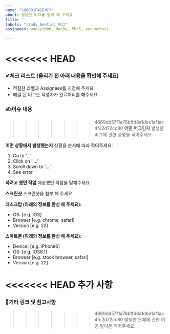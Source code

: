 ```yaml
---
name: "\U0001F41E버그"
about: 발생한 버그를 입력 해 주세요
title: ''
labels: ":lady_beetle: 버그"
assignees: wonsy1006, do88y, 5hk5, yeeunchoii

---
```


<<<<<<< HEAD
=======
### ✔체크 리스트 (올리기 전 아래 내용을 확인해 주세요)
- 적절한 라벨과 Assignees를 지정해 주세요
- 해결 된 버그는 작성자가 완료처리를 해주세요


### ✍이슈 내용

>>>>>>> 4669dd57f1a76bffd8a1dbe1af1ac4fc2d72cc80
**어떤 버그인지**
발생한 버그에 관한 설명을 적어주세요.

**어떤 상황에서 발생했는지**
상황을 순서에 따라 적어주세요:
1. Go to '...'
2. Click on '....'
3. Scroll down to '....'
4. See error

**하려고 했던 작업**
예상했던 작업을 말해주세요

**스크린샷**
스크린샷을 첨부 해 주세요

**데스크탑 (아래의 정보를 완성 해 주세요):**
 - OS: [e.g. iOS]
 - Browser [e.g. chrome, safari]
 - Version [e.g. 22]

**스마트폰 (아래의 정보를 완성 해 주세요):**
 - Device: [e.g. iPhone6]
 - OS: [e.g. iOS8.1]
 - Browser [e.g. stock browser, safari]
 - Version [e.g. 22]

<<<<<<< HEAD
**추가 사항**
=======

### 🎸기타 링크 및 참고사항

>>>>>>> 4669dd57f1a76bffd8a1dbe1af1ac4fc2d72cc80
발생한 문제에 관한 어떤 말이든 적어주세요.
